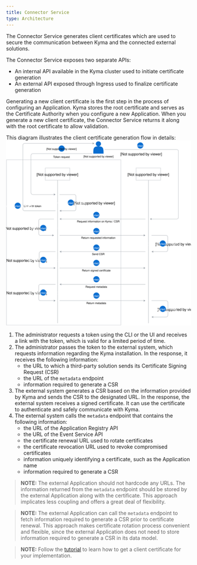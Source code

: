 ```yaml
---
title: Connector Service
type: Architecture
---
```


The Connector Service generates client certificates which are used to secure the communication between Kyma and the connected external solutions.

The Connector Service exposes two separate APIs:

- An internal API available in the Kyma cluster used to initiate certificate generation
- An external API exposed through Ingress used to finalize certificate generation

Generating a new client certificate is the first step in the process of configuring an Application. Kyma stores the root certificate and serves as the Certificate Authority when you configure a new Application. When you generate a new client certificate, the Connector Service returns it along with the root certificate to allow validation.  

This diagram illustrates the client certificate generation flow in details:
![Client certificate generation operation flow](./assets/002-automatic-configuration.svg)

1. The administrator requests a token using the CLI or the UI and receives a link with the token, which is valid for a limited period of time.
2. The administrator passes the token to the external system, which requests information regarding the Kyma installation. In the response, it receives the following information:
    - the URL to which a third-party solution sends its Certificate Signing Request (CSR)
    - the URL of the `metadata` endpoint
    - information required to generate a CSR
3. The external system generates a CSR based on the information provided by Kyma and sends the CSR to the designated URL. In the response, the external system receives a signed certificate. It can use the certificate to authenticate and safely communicate with Kyma.
4. The external system calls the `metadata` endpoint that contains the following information:
    - the URL of the Application Registry API
    - the URL of the Event Service API
    - the certificate renewal URL used to rotate certificates
    - the certificate revocation URL used to revoke compromised certificates
    - information uniquely identifying a certificate, such as the Application name
    - information required to generate a CSR  

>**NOTE:** The external Application should not hardcode any URLs. The information returned from the `metadata` endpoint should be stored by the external Application along with the certificate. This approach implicates less coupling and offers a great deal of flexibility.

>**NOTE:**  The external Application can call the `metadata` endpoint to fetch information required to generate a CSR prior to certificate renewal. This approach makes certificate rotation process convenient and flexible, since the external Application does not need to store information required to generate a CSR in its data model.

>**NOTE:** Follow the [tutorial](#tutorials-get-the-client-certificate) to learn how to get a client certificate for your implementation.
